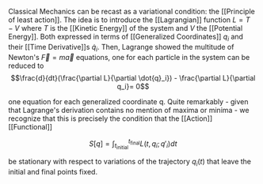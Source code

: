 Classical Mechanics can be recast as a variational condition: the [[Principle of least action]]. The idea is to introduce the [[Lagrangian]] function $L= T - V$ where $T$ is the [[Kinetic Energy]] of the system and $V$ the [[Potential Energy]]. Both expressed in terms of [[Generalized Coordinates]] $q_i$ and their [[Time Derivative]]s $\dot{q}_i$. Then, Lagrange showed the multitude of Newton's $\vec{F}=m\vec{a}$ equations, one for each particle in the system can be reduced to
$$\frac{d}{dt}(\frac{\partial L}{\partial \dot{q}_i}) - \frac{\partial L}{\partial q_i}= 0$$

one equation for each generalized coordinate q. Quite remarkably - given that Lagrange's derivation contains no mention of maxima or minima - we recognize that this is precisely the condition that the [[Action]] [[Functional]] 

$$S[q] = \int^{t_{\text{final}}}_{t_{\text{initial}}} L(t,q_i;q'_i)dt$$

be stationary with respect to variations of the trajectory $q_i(t)$ that leave the initial and final points fixed. 